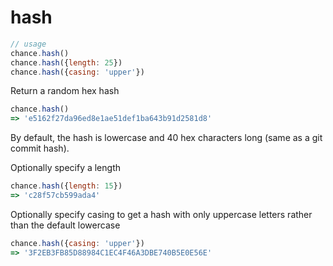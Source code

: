 # hash

```js
// usage
chance.hash()
chance.hash({length: 25})
chance.hash({casing: 'upper'})
```

Return a random hex hash

```js
chance.hash()
=> 'e5162f27da96ed8e1ae51def1ba643b91d2581d8'
```

By default, the hash is lowercase and 40 hex characters long (same as a git
commit hash).

Optionally specify a length

```js
chance.hash({length: 15})
=> 'c28f57cb599ada4'
```

Optionally specify casing to get a hash with only uppercase letters
rather than the default lowercase

```js
chance.hash({casing: 'upper'})
=> '3F2EB3FB85D88984C1EC4F46A3DBE740B5E0E56E'
```


